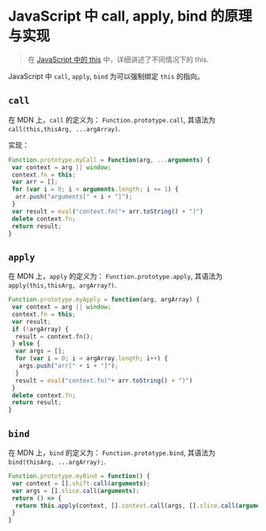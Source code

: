 # JavaScript 中 call, apply, bind 的原理与实现

> 在 [JavaScript 中的 this](../JavaScript中的this/README.md) 中，详细讲述了不同情况下的 this.

JavaScript 中 `call`, `apply`, `bind` 为可以强制绑定 `this` 的指向。

## `call`

在 MDN 上，`call` 的定义为： `Function.prototype.call`, 其语法为 `call(this,thisArg, ...argArray)`.

实现：

```js
Function.prototype.myCall = function(arg, ...arguments) {
 var context = arg || window;
 context.fn = this;
 var arr = [];
 for (var i = 0; i < arguments.length; i += 1) {
  arr.push("arguments[" + i + "]");
 }
 var result = eval("context.fn("+ arr.toString() + ")")
 delete context.fn;
 return result;
}
```

## `apply`

在 MDN 上，`apply` 的定义为： `Function.prototype.apply`, 其语法为 `apply(this,thisArg, argArray?)`.

```js
Function.prototype.myApply = function(arg, argArray) {
 var context = arg || window;
 context.fn = this;
 var result;
 if (!argArray) {
  result = context.fn();
 } else {
  var args = [];
  for (var i = 0; i < argArray.length; i++) {
   args.push("arr[" + i + "]");
  }
  result = eval("context.fn("+ arr.toString() + ")")
 }
 delete context.fn;
 return result;
}
```

## `bind`

在 MDN 上，`bind` 的定义为： `Function.prototype.bind`, 其语法为 `bind(thisArg, ...argArray);`.

```js
Function.prototype.myBind = function() {
 var context = [].shift.call(arguments);
 var args = [].slice.call(arguments);
 return () => {
  return this.apply(context, [].context.call(args, [].slice.call(arguments)))
 }
}
```
